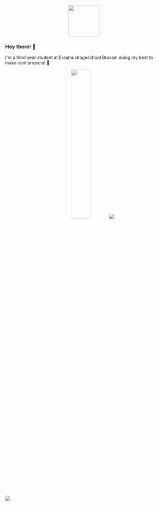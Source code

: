 <div id="header" align="center" style="text-align: center;">
  <img src="https://media.giphy.com/media/2Ygy0khwewLgMSYM0t/giphy.gif" width="100"/>
</div>

### Hey there! 👋

I'm a third year student at Erasmushogeschool Brussel doing my best to make cool projects! 🚀

<div id="header" align="center">
  <img width="35%" src="https://github-readme-stats.vercel.app/api/top-langs/?username=Matthias-VdC&show_icons=true&theme=tokyonight" alt="">
  <img src="https://github-readme-stats.vercel.app/api?username=Matthias-VdC&show_icons=true&theme=tokyonight" alt"">
  <br>
  <div style="display: flex;">
    <a href="https://github.com/Matthias-VdC/iot-ai-werkstuk-matthias">
      <img src="https://github-readme-stats.vercel.app/api/pin/?username=Matthias-VdC&repo=iot-ai-werkstuk-matthias&show_icons=true&theme=tokyonight" >
    </a>
  </div>
</div>
